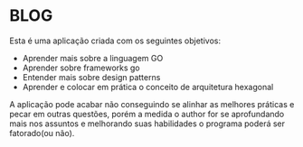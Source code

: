 <h1>BLOG</h1>

<p>Esta é uma aplicação criada com os seguintes objetivos:</p>
<ul>
    <li>Aprender mais sobre a linguagem GO</li>
    <li>Aprender sobre frameworks go</li>
    <li>Entender mais sobre design patterns</li>
    <li>Aprender e colocar em prática o conceito de arquitetura hexagonal</li>
</ul>
<p>A aplicação pode acabar não conseguindo se alinhar as melhores práticas e pecar em outras questões, porém a medida o author for se aprofundando mais nos assuntos e melhorando suas habilidades o programa poderá ser fatorado(ou não).</p>